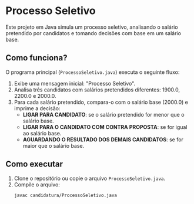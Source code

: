 # Processo Seletivo

Este projeto em Java simula um processo seletivo, analisando o salário pretendido por candidatos e tomando decisões com base em um salário base.

## Como funciona?

O programa principal (`ProcessoSeletivo.java`) executa o seguinte fluxo:

1. Exibe uma mensagem inicial: "Processo Seletivo".
2. Analisa três candidatos com salários pretendidos diferentes: 1900.0, 2200.0 e 2000.0.
3. Para cada salário pretendido, compara-o com o salário base (2000.0) e imprime a decisão:
    - **LIGAR PARA CANDIDATO**: se o salário pretendido for menor que o salário base.
    - **LIGAR PARA O CANDIDATO COM CONTRA PROPOSTA**: se for igual ao salário base.
    - **AGUARDANDO O RESULTADO DOS DEMAIS CANDIDATOS**: se for maior que o salário base.

## Como executar

1. Clone o repositório ou copie o arquivo `ProcessoSeletivo.java`.
2. Compile o arquivo:
   ```bash
   javac candidatura/ProcessoSeletivo.java
